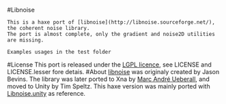 #Libnoise

	This is a haxe port of [libnoise](http://libnoise.sourceforge.net/), the coherent noise library.
	The port is almost complete, only the gradient and noise2D utilities are missing. 
	
	Examples usages in the test folder
	 
#License
	This port is released under the [LGPL licence](https://www.gnu.org/licenses/lgpl.html), see LICENSE and LICENSE.lesser fore detais.
#About
	[libnoise](http://libnoise.sourceforge.net/) was originaly created by Jason Bevins. The library was later ported to
	 Xna by [Marc André Ueberall](http://www.big-black-block.com/#home), and moved to Unity by Tim Speltz. This haxe 
	 version was mainly ported with [Libnoise.unity](https://github.com/ricardojmendez/LibNoise.Unity) as reference.